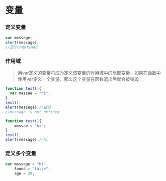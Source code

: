 # 变量

### 定义变量

```javascript
var message;
alert(message);
//显示undefined
```

### 作用域

> 用var定义的变量将成为定义该变量的作用域中的局部变量，如果在函数中使用var定义一个变量，那么这个变量在函数退出后就会被销毁

```javascript
function test(){
  var messae = "hi";
}
test();
alert(message);//错误
//message is not defined
```

```javascript
function test(){
	messae = "hi";
}
test();
alert(message);//hi
```

### 定义多个变量

```javascript
var message = "hi",
    found = "false",
    age = 29;
```

